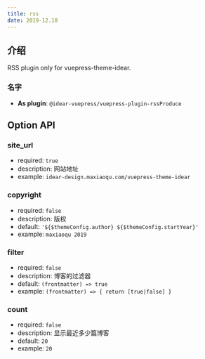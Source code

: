 ```yaml
---
title: rss
date: 2019-12.18
---
```


## 介绍

RSS plugin only for vuepress-theme-idear.

### 名字

- **As plugin**: `@idear-vuepress/vuepress-plugin-rssProduce`

## Option API

### site_url

- required: `true`
- description: 网站地址
- example: `idear-design.maxiaoqu.com/vuepress-theme-idear`

### copyright

- required: `false`
- description: 版权
- default: `'${$themeConfig.author} ${$themeConfig.startYear}'`
- example: `maxiaoqu 2019`

### filter

- required: `false`
- description: 博客的过滤器
- default: `(frontmatter) => true`
- example: `(frontmatter) => { return [true|false] }`

### count

- required: `false`
- description: 显示最近多少篇博客
- default: `20`
- example: `20`
